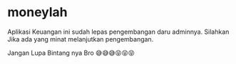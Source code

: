 # moneylah
Aplikasi Keuangan ini sudah lepas pengembangan daru adminnya.
Silahkan Jika ada yang minat melanjutkan pengembangan.

Jangan Lupa Bintang nya Bro 😅😅😅😝😝😝
